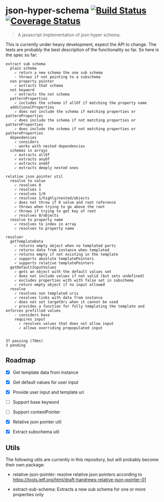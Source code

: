 # json-hyper-schema [![Build Status](https://travis-ci.org/mokkabonna/json-hyper-schema.svg?branch=master)](https://travis-ci.org/mokkabonna/json-hyper-schema) [![Coverage Status](https://coveralls.io/repos/github/mokkabonna/json-hyper-schema/badge.svg?branch=master)](https://coveralls.io/github/mokkabonna/json-hyper-schema?branch=master)


> A javascript implementation of json hyper schema.

This is currently under heavy development, expect the API to change. The tests are probably the best description of the functionality so far. So here is the spec so far:

```
extract sub schema
  plain schema
    ✓ return a new schema the one sub schema
    - throws if not pointing to a subschema
  non property pointer
    ✓ extracts that schema
  not keyword
    ✓ extracts the not schema
  patternProperties
    ✓ includes the schema if allOf if matching the property name
  additionalProperties
    ✓ does not include the schema if matching properties or patternProperties
    ✓ does include the schema if not matching properties or patternProperties
    ✓ does include the schema if not matching properties or patternProperties
  dependencies
    ✓ considers
    - works with nested dependencies
  schemas in arrays
    ✓ extracts allOf
    ✓ extracts anyOf
    ✓ extracts oneOf
    ✓ extracts deeply nested ones

relative json pointer util
  resolve to value
    ✓ resolves 0
    ✓ resolves 1
    ✓ resolves 1/0
    ✓ resolves 1/highly/nested/objects
    ✓ does not throw if 0 value and root reference
    ✓ throws when trying to go above the root
    ✓ throws if trying to get key of root
    ✓ resolves 0/objects
  resolve to property name
    ✓ resolves to index in array
    ✓ resolves to property name

resolver
  getTemplateData
    ✓ returns empty object when no templated parts
    ✓ returns data from instance when templated
    ✓ returns empty if not existing in the template
    ✓ supports absolute templatePointers
    ✓ supports relative templatePointers
  getDefaultInputValues
    ✓ gets an object with the default values set
    ✓ does not include values if not valid (but sets undefined)
    ✓ excludes properties with with false set in subschema
    ✓ return empty object if no input allowed
  resolve
    ✓ resolves non templated uris
    ✓ resolves links with data from instance
    ✓ does not set targetUri when it cannot be used
    ✓ provides a function for fully templating the template and enforces prefilled values
    - considers base
    requires input
      ✓ resolves values that does not allow input
      ✓ allows overriding prepopulated input


37 passing (79ms)
3 pending

```


## Roadmap

- [x] Get template data from instance
- [x] Get default values for user input
- [x] Provide user input and template uri
- [ ] Support base keyword
- [ ] Support contextPointer
- [x] Relative json pointer util
- [x] Extract subschema util


## Utils

The following utils are currently in this repository, but will probably become their own package:

- relative-json-pointer: resolve relative json pointers according to https://tools.ietf.org/html/draft-handrews-relative-json-pointer-01

- extract-sub-schema: Extracts a new sub schema for one or more properties only
